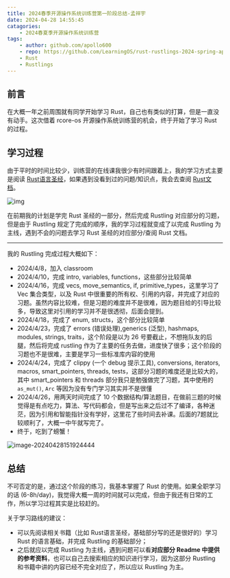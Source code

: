 ```yaml
---
title: 2024春季开源操作系统训练营第一阶段总结-孟祥宇
date: 2024-04-28 14:55:45
catagories:
    - 2024春夏季开源操作系统训练营
tags: 
    - author: github.com/apollo600
    - repo: https://github.com/LearningOS/rust-rustlings-2024-spring-apollo600
    - Rust
    - Rustlings
---
```


## 前言

在大概一年之前周围就有同学开始学习 Rust，自己也有类似的打算，但是一直没有动手。这次借着 rcore-os 开源操作系统训练营的机会，终于开始了学习 Rust 的过程。

## 学习过程

由于平时的时间比较少，训练营的在线课我很少有时间跟着上，我的学习方式主要是阅读 [Rust语言圣经](https://course.rs/into-rust.html)，如果遇到没看到过的问题/知识点，我会去查阅 [Rust文档](https://doc.rust-lang.org/std/)。

![img](https://pic1.zhimg.com/80/v2-e9cfbd08d2ebca51b588d1beaed3c0dd_1440w.jpg)

在前期我的计划是学完 Rust 圣经的一部分，然后完成 Rustling 对应部分的习题，但是由于 Rustling 规定了完成的顺序，我的学习过程就变成了以完成 Rustling 为主线，遇到不会的问题去学习 Rust 圣经的对应部分/查阅 Rust 文档。

---

我的 Rustling 完成过程大概如下：

-   2024/4/8，加入 classroom
-   2024/4/10，完成 intro, variables, functions，这些部分比较简单
-   2024/4/16，完成 vecs, move_semantics, if, primitive_types，这里学习了 Vec 集合类型，以及 Rust 中很重要的所有权、引用的内容，并完成了对应的习题。虽然内容比较难，但是习题的难度并不是很难，因为题目给的引导比较多，导致这里对引用的学习并不是很透彻，后面会提到。
-   2024/4/18，完成了 enum, structs，这个部分比较简单
-   2024/4/23，完成了 errors (错误处理),generics (泛型), hashmaps, modules, strings, traits，这个阶段是以为 26 号要截止，不想拖队友的后腿，然后将完成 rustling 作为了主要的任务去做，进度快了很多；这个阶段的习题也不是很难，主要是学习一些标准库内容的使用
-   2024/4/24，完成了 clippy (一个 debug 提示工具), conversions, iterators, macros, smart_pointers, threads, tests，这部分习题的难度还是比较大的，其中 smart_pointers 和 threads 部分我只是勉强做完了习题，其中使用的 `as_mut()`, `Arc` 等因为没有专门学习其实并不是很懂
-   2024/4/26，用两天时间完成了 10 个数据结构/算法题目，在做前三题的时候觉得是有点吃力，算法、写代码都会，但是写出来之后过不了编译，各种迷茫，因为引用和智能指针没有学好，这里花了些时间去补课。后面的7题就比较顺利了，大概一中午就写完了。
-   终于，吃到了螃蟹！

![image-20240428151924444](https://gitee.com/sekiro_meng/images/raw/master/mac-air/2024/2024-04-28/2024-04-28T15:19:25.png)

## 总结

不可否定的是，通过这个阶段的练习，我基本掌握了 Rust 的使用。如果全职学习的话 (6-8h/day)，我觉得大概一周的时间就可以完成，但由于我还有日常的工作，所以学习过程其实是比较赶的。

关于学习路线的建议：

-   可以先阅读相关书籍（比如 Rust语言圣经，基础部分写的还是很好的）学习 Rust 的语言基础，并完成 Rustling 的基础部分；
-   之后就应以完成 Rustling 为主线，遇到问题可以看**对应部分 Readme 中提供的参考资料**，也可以自己去搜索相应的知识进行学习，因为这部分 Rustling 和书籍中讲的内容已经不完全对应了，所以应以 Rustling 为主。
